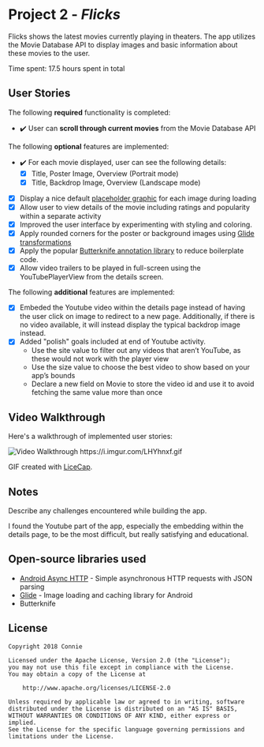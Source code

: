 # Project 2 - *Flicks*

Flicks shows the latest movies currently playing in theaters. The app utilizes the Movie Database API to display images and basic information about these movies to the user.

Time spent: 17.5 hours spent in total

## User Stories

The following **required** functionality is completed:

* :heavy_check_mark: User can **scroll through current movies** from the Movie Database API

The following **optional** features are implemented:

* :heavy_check_mark: For each movie displayed, user can see the following details:
  * [x] Title, Poster Image, Overview (Portrait mode)
  * [x] Title, Backdrop Image, Overview (Landscape mode)
* [x] Display a nice default [placeholder graphic](https://guides.codepath.com/android/Displaying-Images-with-the-Glide-Library#advanced-usage) for each image during loading
* [x] Allow user to view details of the movie including ratings and popularity within a separate activity
* [x] Improved the user interface by experimenting with styling and coloring.
* [x] Apply rounded corners for the poster or background images using [Glide transformations](https://guides.codepath.com/android/Displaying-Images-with-the-Glide-Library#transformations)
* [x] Apply the popular [Butterknife annotation library](http://guides.codepath.com/android/Reducing-View-Boilerplate-with-Butterknife) to reduce boilerplate code.
* [x] Allow video trailers to be played in full-screen using the YouTubePlayerView from the details screen.

The following **additional** features are implemented:

* [x] Embeded the Youtube video within the details page instead of having the user click on image to redirect to a new page. Additionally, if there is no video available, it will instead display the typical backdrop image instead.
* [x] Added "polish" goals included at end of Youtube activity. 
  * Use the site value to filter out any videos that aren’t YouTube, as these would not work with the player view
  * Use the size value to choose the best video to show based on your app’s bounds
  * Declare a new field on Movie to store the video id and use it to avoid fetching the same value more than once


## Video Walkthrough

Here's a walkthrough of implemented user stories:

<img src='https://i.imgur.com/LHYhnxf.gif' title='Video Walkthrough' width='' alt='Video Walkthrough' />
https://i.imgur.com/LHYhnxf.gif

GIF created with [LiceCap](http://www.cockos.com/licecap/).

## Notes

Describe any challenges encountered while building the app.

I found the Youtube part of the app, especially the embedding within the details page, to be the most difficult, but really satisfying and educational. 

## Open-source libraries used

- [Android Async HTTP](https://github.com/loopj/android-async-http) - Simple asynchronous HTTP requests with JSON parsing
- [Glide](https://github.com/bumptech/glide) - Image loading and caching library for Android
- Butterknife

## License

    Copyright 2018 Connie

    Licensed under the Apache License, Version 2.0 (the "License");
    you may not use this file except in compliance with the License.
    You may obtain a copy of the License at

        http://www.apache.org/licenses/LICENSE-2.0

    Unless required by applicable law or agreed to in writing, software
    distributed under the License is distributed on an "AS IS" BASIS,
    WITHOUT WARRANTIES OR CONDITIONS OF ANY KIND, either express or implied.
    See the License for the specific language governing permissions and
    limitations under the License.
